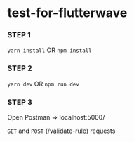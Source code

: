 # test-for-flutterwave

### STEP 1
```yarn install``` OR ```npm install```

### STEP 2
```yarn dev``` OR ```npm run dev```

### STEP 3
Open Postman => localhost:5000/

`GET` and `POST` (/validate-rule) requests
